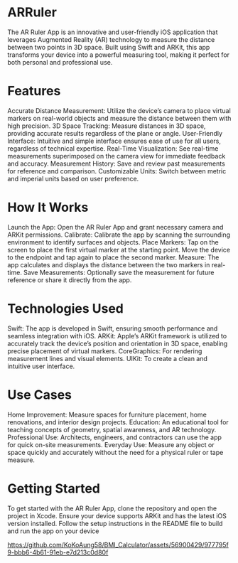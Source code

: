 # ARRuler

The AR Ruler App is an innovative and user-friendly iOS application that leverages Augmented Reality (AR) technology to measure the distance between two points in 3D space. Built using Swift and ARKit, this app transforms your device into a powerful measuring tool, making it perfect for both personal and professional use.

# Features

Accurate Distance Measurement: Utilize the device’s camera to place virtual markers on real-world objects and measure the distance between them with high precision.
3D Space Tracking: Measure distances in 3D space, providing accurate results regardless of the plane or angle.
User-Friendly Interface: Intuitive and simple interface ensures ease of use for all users, regardless of technical expertise.
Real-Time Visualization: See real-time measurements superimposed on the camera view for immediate feedback and accuracy.
Measurement History: Save and review past measurements for reference and comparison.
Customizable Units: Switch between metric and imperial units based on user preference.
# How It Works

Launch the App: Open the AR Ruler App and grant necessary camera and ARKit permissions.
Calibrate: Calibrate the app by scanning the surrounding environment to identify surfaces and objects.
Place Markers: Tap on the screen to place the first virtual marker at the starting point. Move the device to the endpoint and tap again to place the second marker.
Measure: The app calculates and displays the distance between the two markers in real-time.
Save Measurements: Optionally save the measurement for future reference or share it directly from the app.
# Technologies Used

Swift: The app is developed in Swift, ensuring smooth performance and seamless integration with iOS.
ARKit: Apple’s ARKit framework is utilized to accurately track the device’s position and orientation in 3D space, enabling precise placement of virtual markers.
CoreGraphics: For rendering measurement lines and visual elements.
UIKit: To create a clean and intuitive user interface.
# Use Cases

Home Improvement: Measure spaces for furniture placement, home renovations, and interior design projects.
Education: An educational tool for teaching concepts of geometry, spatial awareness, and AR technology.
Professional Use: Architects, engineers, and contractors can use the app for quick on-site measurements.
Everyday Use: Measure any object or space quickly and accurately without the need for a physical ruler or tape measure.
# Getting Started
To get started with the AR Ruler App, clone the repository and open the project in Xcode. Ensure your device supports ARKit and has the latest iOS version installed. Follow the setup instructions in the README file to build and run the app on your device

https://github.com/KoKoAung58/BMI_Calculator/assets/56900429/977795f9-bbb6-4b61-91eb-e7d213c0d80f
